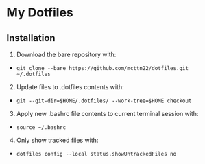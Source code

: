 # My Dotfiles

## Installation

1. Download the bare repository with:

- ```
  git clone --bare https://github.com/mcttn22/dotfiles.git ~/.dotfiles
  ```

2. Update files to .dotfiles contents with:

- ```
  git --git-dir=$HOME/.dotfiles/ --work-tree=$HOME checkout
  ```

3. Apply new .bashrc file contents to current terminal session with:

- ```
  source ~/.bashrc
  ```

4. Only show tracked files with:

- ```
  dotfiles config --local status.showUntrackedFiles no
  ```

